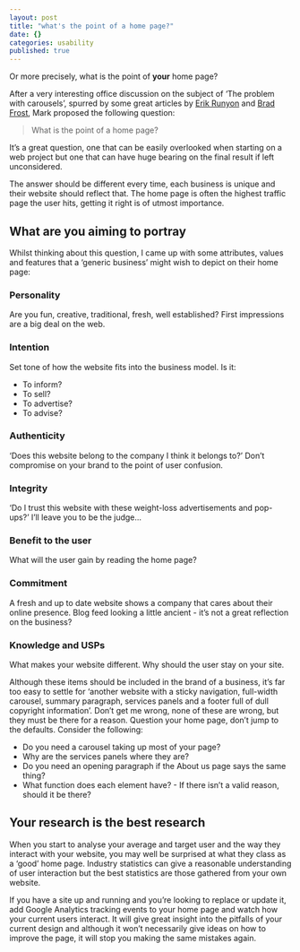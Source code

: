 ```yaml
---
layout: post
title: "what's the point of a home page?"
date: {}
categories: usability
published: true
---
```


Or more precisely, what is the point of **your** home page?

After a very interesting office discussion on the subject of ‘The problem with carousels’, spurred by some great articles by [Erik Runyon](http://weedygarden.net/2013/01/carousel-stats/) and [Brad Frost](http://bradfrostweb.com/blog/post/carousels/), Mark proposed the following question: 

> What is the point of a home page?

It’s a great question, one that can be easily overlooked when starting on a web project but one that can have huge bearing on the final result if left unconsidered.

The answer should be different every time, each business is unique and their website should reflect that. The home page is often the highest traffic page the user hits, getting it right is of utmost importance.

## What are you aiming to portray

Whilst thinking about this question, I came up with some attributes, values and features that a ‘generic business’ might wish to depict on their home page:

### Personality
Are you fun, creative, traditional, fresh, well established? First impressions are a big deal on the web.

### Intention
Set tone of how the website fits into the business model. Is it:
- To inform?
- To sell?
- To advertise?
- To advise?

### Authenticity
‘Does this website belong to the company I think it belongs to?’ Don’t compromise on your brand to the point of user confusion.

### Integrity
‘Do I trust this website with these weight-loss advertisements and pop-ups?’ I’ll leave you to be the judge...

### Benefit to the user
What will the user gain by reading the home page?

### Commitment
A fresh and up to date website shows a company that cares about their online presence. Blog feed looking a little ancient - it’s not a great reflection on the business?

### Knowledge and USPs
What makes your website different. Why should the user stay on  your site.

Although these items should be included in the brand of a business, it’s far too easy to settle for ‘another website with a sticky navigation, full-width carousel, summary paragraph, services panels and a footer full of dull copyright information’. Don’t get me wrong, none of these are wrong, but they must be there for a reason. Question your home page, don’t jump to the defaults. Consider the following:

- Do you need a carousel taking up most of your page?
- Why are the services panels where they are?
- Do you need an opening paragraph if the About us page says the same thing?
- What function does each element have? - If there isn’t a valid reason, should it be there?

## Your research is the best research

When you start to analyse your average and target user and the way they interact with your website, you may well be surprised at what they class as a ‘good’ home page. Industry statistics can give a reasonable understanding of user interaction but the best statistics are those gathered from your own website.

If you have a site up and running and you’re looking to replace or update it, add Google Analytics tracking events to your home page and watch how your current users interact. It will give great insight into the pitfalls of your current design and although it won’t necessarily give ideas on how to improve the page, it will stop you making the same mistakes again.